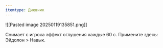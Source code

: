 ```yaml
---
itemtype: Дневник
---
```

![[Pasted image 20250119135851.png]]

Снимает с игрока эффект оглушения каждые 60 с.
Примените здесь: Эйдолон > Навык.
